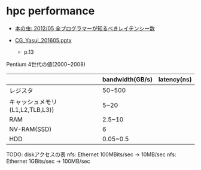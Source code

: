# hpc performance

* [本の虫: 2012/05 全プログラマーが知るべきレイテンシー数]( https://cpplover.blogspot.com/2012/05/ )

* [CG\_Yasui\_201605\.pptx]( https://www.imi.kyushu-u.ac.jp/PDF/Yasui_20160611.pdf )
  * p.13

Pentium 4世代の値(2000~2008)

|                                 | bandwidth(GB/s) | latency(ns) |
|---------------------------------|-----------------|-------------|
| レジスタ                        | 50~500          |             |
| キャッシュメモリ(L1,L2,TLB,L3)) | 5~20            |             |
| RAM                             | 2.5~10          |             |
| NV-RAM(SSD)                     | 6               |             |
| HDD                             | 0.05~0.5        |             |

TODO: diskアクセスの表
nfs: Ethernet 100MBits/sec -> 10MB/sec
nfs: Ethernet 1GBits/sec -> 100MB/sec

